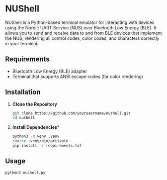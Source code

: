 # NUShell

NUShell is a Python-based terminal emulator for interacting with devices using the Nordic UART Service (NUS) over Bluetooth Low Energy (BLE). It allows you to send and receive data to and from BLE devices that implement the NUS, rendering all control codes, color codes, and characters correctly in your terminal.

## Requirements

- Bluetooth Low Energy (BLE) adapter
- Terminal that supports ANSI escape codes (for color rendering)

## Installation

1. **Clone the Repository**

   ```bash
   git clone https://github.com/yourusername/nushell.git
   cd nushell
   ```

2. **Install Dependencies***

   ```bash
   python3 -m venv .venv
   source .venv/bin/activate
   pip install -r requirements.txt
   ```

## Usage

   ```bash
   python3 nushell.py
   ```

